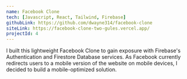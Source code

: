 ```yaml
---
name: Facebook Clone
tech: [Javascript, React, Tailwind, Firebase]
githubLink: https://github.com/dwayne314/facebook-clone
siteLink: https://facebook-clone-two-gules.vercel.app/
projectId: 4
---
```


I built this lightweight Facebook Clone to gain exposure with Firebase's Authentication and Firestore Database services. As Facebook currently redirects users to a mobile version of the website on mobile devices, I decided to build a mobile-optimized solution.
